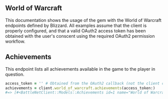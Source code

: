 ## World of Warcraft 

This documentation shows the usage of the gem with the World of Warcraft
endpoints defined by Blizzard.
All examples assume that the client is properly configured,
and that a valid OAuth2 access token has been obtained with the user's conscent using the
required OAuth2 permission workflow.

## Achievements

This endpoint lists all achievements available in the game to the player in question.

```ruby
access_token = '' # Obtained from the OAuth2 callback (not the client call)
achievements = client.world_of_warcraft.achievements(access_token:)
#=> [#<BattleNetClient::Models::Achievements id=1 name="World of Warcraft Test Achievement">]
```
